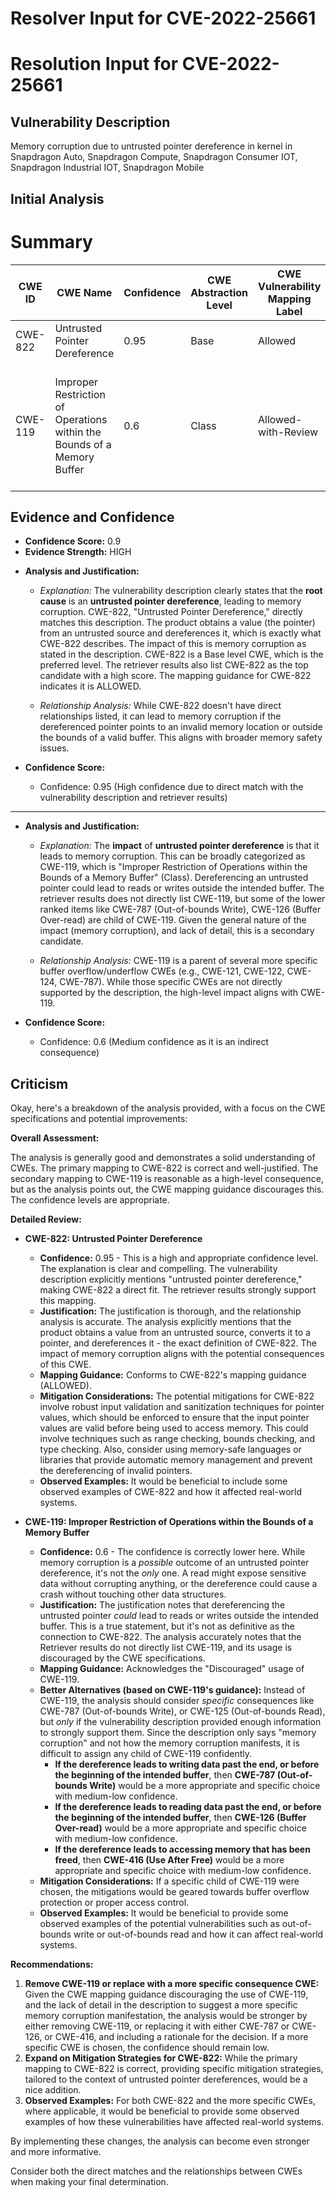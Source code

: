 # Resolver Input for CVE-2022-25661

# Resolution Input for CVE-2022-25661

## Vulnerability Description
Memory corruption due to untrusted pointer dereference in kernel in Snapdragon Auto, Snapdragon Compute, Snapdragon Consumer IOT, Snapdragon Industrial IOT, Snapdragon Mobile

## Initial Analysis
# Summary
| CWE ID | CWE Name | Confidence | CWE Abstraction Level | CWE Vulnerability Mapping Label | CWE-Vulnerability Mapping Notes |
|---|---|---|---|---|---|
| CWE-822 | Untrusted Pointer Dereference | 0.95 | Base | Allowed | Root cause of the vulnerability. |
| CWE-119 | Improper Restriction of Operations within the Bounds of a Memory Buffer | 0.6 | Class | Allowed-with-Review | Could result from the untrusted pointer dereference if the pointer points to an invalid memory location. |

## Evidence and Confidence

*   **Confidence Score:** 0.9
*   **Evidence Strength:** HIGH

- **Analysis and Justification:**  
  - *Explanation:* The vulnerability description clearly states that the **root cause** is an **untrusted pointer dereference**, leading to memory corruption. CWE-822, "Untrusted Pointer Dereference," directly matches this description. The product obtains a value (the pointer) from an untrusted source and dereferences it, which is exactly what CWE-822 describes. The impact of this is memory corruption as stated in the description. CWE-822 is a Base level CWE, which is the preferred level. The retriever results also list CWE-822 as the top candidate with a high score. The mapping guidance for CWE-822 indicates it is ALLOWED.

  - *Relationship Analysis:* While CWE-822 doesn't have direct relationships listed, it can lead to memory corruption if the dereferenced pointer points to an invalid memory location or outside the bounds of a valid buffer. This aligns with broader memory safety issues.

- **Confidence Score:**  
  - Confidence: 0.95 (High confidence due to direct match with the vulnerability description and retriever results)

---
- **Analysis and Justification:**  
  - *Explanation:* The **impact** of **untrusted pointer dereference** is that it leads to memory corruption. This can be broadly categorized as CWE-119, which is "Improper Restriction of Operations within the Bounds of a Memory Buffer" (Class). Dereferencing an untrusted pointer could lead to reads or writes outside the intended buffer. The retriever results does not directly list CWE-119, but some of the lower ranked items like CWE-787 (Out-of-bounds Write), CWE-126 (Buffer Over-read) are child of CWE-119. Given the general nature of the impact (memory corruption), and lack of detail, this is a secondary candidate.

  - *Relationship Analysis:* CWE-119 is a parent of several more specific buffer overflow/underflow CWEs (e.g., CWE-121, CWE-122, CWE-124, CWE-787). While those specific CWEs are not directly supported by the description, the high-level impact aligns with CWE-119.

- **Confidence Score:**  
  - Confidence: 0.6 (Medium confidence as it is an indirect consequence)

## Criticism
Okay, here's a breakdown of the analysis provided, with a focus on the CWE specifications and potential improvements:

**Overall Assessment:**

The analysis is generally good and demonstrates a solid understanding of CWEs. The primary mapping to CWE-822 is correct and well-justified. The secondary mapping to CWE-119 is reasonable as a high-level consequence, but as the analysis points out, the CWE mapping guidance discourages this.  The confidence levels are appropriate.

**Detailed Review:**

*   **CWE-822: Untrusted Pointer Dereference**

    *   **Confidence:** 0.95 - This is a high and appropriate confidence level. The explanation is clear and compelling. The vulnerability description explicitly mentions "untrusted pointer dereference," making CWE-822 a direct fit.  The retriever results strongly support this mapping.
    *   **Justification:** The justification is thorough, and the relationship analysis is accurate. The analysis explicitly mentions that the product obtains a value from an untrusted source, converts it to a pointer, and dereferences it - the exact definition of CWE-822. The impact of memory corruption aligns with the potential consequences of this CWE.
    *   **Mapping Guidance:** Conforms to CWE-822's mapping guidance (ALLOWED).
    *   **Mitigation Considerations:** The potential mitigations for CWE-822 involve robust input validation and sanitization techniques for pointer values, which should be enforced to ensure that the input pointer values are valid before being used to access memory. This could involve techniques such as range checking, bounds checking, and type checking. Also, consider using memory-safe languages or libraries that provide automatic memory management and prevent the dereferencing of invalid pointers.
    *   **Observed Examples:** It would be beneficial to include some observed examples of CWE-822 and how it affected real-world systems.

*   **CWE-119: Improper Restriction of Operations within the Bounds of a Memory Buffer**

    *   **Confidence:** 0.6 - The confidence is correctly lower here. While memory corruption is a *possible* outcome of an untrusted pointer dereference, it's not the *only* one. A read might expose sensitive data without corrupting anything, or the dereference could cause a crash without touching other data structures.
    *   **Justification:** The justification notes that dereferencing the untrusted pointer *could* lead to reads or writes outside the intended buffer. This is a true statement, but it's not as definitive as the connection to CWE-822. The analysis accurately notes that the Retriever results do not directly list CWE-119, and its usage is discouraged by the CWE specifications.
    *   **Mapping Guidance:**  Acknowledges the "Discouraged" usage of CWE-119.
    *   **Better Alternatives (based on CWE-119's guidance):**  Instead of CWE-119, the analysis should consider *specific* consequences like CWE-787 (Out-of-bounds Write), or CWE-125 (Out-of-bounds Read), but *only* if the vulnerability description provided enough information to strongly support them. Since the description only says "memory corruption" and not how the memory corruption manifests, it is difficult to assign any child of CWE-119 confidently.
         *   **If the dereference leads to writing data past the end, or before the beginning of the intended buffer**, then **CWE-787 (Out-of-bounds Write)** would be a more appropriate and specific choice with medium-low confidence.
         *   **If the dereference leads to reading data past the end, or before the beginning of the intended buffer**, then **CWE-126 (Buffer Over-read)** would be a more appropriate and specific choice with medium-low confidence.
         *   **If the dereference leads to accessing memory that has been freed**, then **CWE-416 (Use After Free)** would be a more appropriate and specific choice with medium-low confidence.
    *   **Mitigation Considerations:** If a specific child of CWE-119 were chosen, the mitigations would be geared towards buffer overflow protection or proper access control.
    *   **Observed Examples:** It would be beneficial to provide some observed examples of the potential vulnerabilities such as out-of-bounds write or out-of-bounds read and how it can affect real-world systems.

**Recommendations:**

1.  **Remove CWE-119 or replace with a more specific consequence CWE:** Given the CWE mapping guidance discouraging the use of CWE-119, and the lack of detail in the description to suggest a more specific memory corruption manifestation, the analysis would be stronger by either removing CWE-119, or replacing it with either CWE-787 or CWE-126, or CWE-416, and including a rationale for the decision. If a more specific CWE is chosen, the confidence should remain low.
2.  **Expand on Mitigation Strategies for CWE-822:** While the primary mapping to CWE-822 is correct, providing specific mitigation strategies, tailored to the context of untrusted pointer dereferences, would be a nice addition.
3.  **Observed Examples:** For both CWE-822 and the more specific CWEs, where applicable, it would be beneficial to provide some observed examples of how these vulnerabilities have affected real-world systems.

By implementing these changes, the analysis can become even stronger and more informative.

Consider both the direct matches and the relationships between CWEs
when making your final determination.
        